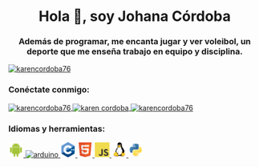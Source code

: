 <h1 align="center">Hola 👋, soy Johana Córdoba</h1>
<h3 align="center">Además de programar, me encanta jugar y ver voleibol, un deporte que me enseña trabajo en equipo y disciplina.</h3>

<p align="left">
  <a href="https://twitter.com/karencordoba76" target="blank">
    <img src="https://img.shields.io/twitter/follow/karencordoba76?logo=twitter&style=for-the-badge" alt="karencordoba76" />
  </a>
</p>

<h3 align="left">Conéctate conmigo:</h3>
<p align="left">
  <a href="https://twitter.com/karencordoba76" target="blank">
    <img align="center" src="https://raw.githubusercontent.com/rahuldkjain/github-profile-readme-generator/master/src/images/icons/Social/twitter.svg" alt="karencordoba76" width="30" height="30" />
  </a>
  <a href="https://fb.com/karen cordoba" target="blank">
    <img align="center" src="https://raw.githubusercontent.com/rahuldkjain/github-profile-readme-generator/master/src/images/icons/Social/facebook.svg" alt="karen cordoba" width="30" height="30" />
  </a>
  <a href="https://instagram.com/karencordoba76" target="blank">
    <img align="center" src="https://raw.githubusercontent.com/rahuldkjain/github-profile-readme-generator/master/src/images/icons/Social/instagram.svg" alt="karencordoba76" width="30" height="30" />
  </a>
</p>

<h3 align="left">Idiomas y herramientas:</h3>
<p align="left">
  <a href="https://developer.android.com" target="_blank" rel="noreferrer">
    <img src="https://raw.githubusercontent.com/devicons/devicon/master/icons/android/android-original.svg" alt="android" width="30" height="30"/>
  </a>
  <a href="https://www.arduino.cc/" target="_blank" rel="noreferrer">
    <img src="https://cdn.worldvectorlogo.com/logos/arduino-1.svg" alt="arduino" width="30" height="30"/>
  </a>
  <a href="https://www.w3schools.com/cpp/" target="_blank" rel="noreferrer">
    <img src="https://raw.githubusercontent.com/devicons/devicon/master/icons/cplusplus/cplusplus-original.svg" alt="cplusplus" width="30" height="30"/>
  </a>
  <a href="https://www.w3.org/html/" target="_blank" rel="noreferrer">
    <img src="https://raw.githubusercontent.com/devicons/devicon/master/icons/html5/html5-original.svg" alt="html5" width="30" height="30"/>
  </a>
  <a href="https://developer.mozilla.org/en-US/docs/Web/JavaScript" target="_blank" rel="noreferrer">
    <img src="https://raw.githubusercontent.com/devicons/devicon/master/icons/javascript/javascript-original.svg" alt="javascript" width="30" height="30"/>
  </a>
  <a href="https://www.linux.org/" target="_blank" rel="noreferrer">
    <img src="https://raw.githubusercontent.com/devicons/devicon/master/icons/linux/linux-original.svg" alt="linux" width="30" height="30"/>
  </a>
  <a href="https://www.python.org" target="_blank" rel="noreferrer">
    <img src="https://raw.githubusercontent.com/devicons/devicon/master/icons/python/python-original.svg" alt="python" width="30" height="30"/>
  </a>
</p>
